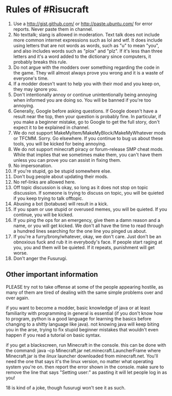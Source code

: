 <h1 id="rules">Rules of #Risucraft</h1>

1. Use a http://gist.github.com/ or http://paste.ubuntu.com/ for error reports. Never paste them in channel.
2. No texttalk; slang is allowed in moderation. Text talk does not include more common internet expressions such as lol and wtf. It does include using letters that are not words as words, such as "u" to mean "you", and also includes words such as "plox" and "plz". If it's less than three letters and it's a word added to the dictionary since computers, it probably breaks this rule.
3. Do not argue with the modders over something regarding the code in the game. They will almost always prove you wrong and it is a waste of everyone's time.
4. If a modder doesn't want to help you with their mod and you keep on, they may ignore you.
5. Don't intentionally annoy or continue unintentionally being annoying when informed you are doing so. You will be banned if you're too annoying.
6. Generally, Google before asking questions. If Google doesn't have a result near the top, then your question is probably fine. In particular, if you make a beginner mistake, go to Google to get the full story, don't expect it to be explained in channel.
7. We do not support MakeMyItem/MakeMyBlock/MakeMyWhatever mods or TFCMM. Sorry. Go elsewhere. If you continue to bug us about these tools, you will be kicked for being annoying.
8. We do not support minecraft piracy or forum-release SMP cheat mods. While that implies that we sometimes make them, you can't have them unless you can prove you can assist in fixing them.
9. No impersonation.
10. If you're stupid, go be stupid somewhere else.
11. Don't bug people about updating their mods.
12. No ref-links are allowed here.
13. Off topic discussion is okay, so long as it does not stop on topic discussion. If someone is trying to discuss on topic, you will be quieted if you keep trying to talk offtopic.
14. Abusing a bot (botabuse) will result in a kick.
15. If you spam or use stupid or overused memes, you will be quieted. If you continue, you will be kicked.
16. If you ping the ops for an emergency, give them a damn reason and a name, or you will get kicked. We don't all have the time to read through a hundred lines searching for the one line you pinged us about.
17. If you're a furry/brony/whatever, okay, we don't care. Just don't be an obnoxious fuck and rub it in everybody's face. If people start raging at you, you and them will be quieted. If it repeats, punishment will get worse.
18. Don't anger the Fusurugi.


Other important information
---------------------------

PLEASE try not to take offense at some of the people appearing hostile, as many of them are tired of dealing with the same simple problems over and over again.

if you want to become a modder, basic knowledge of java or at least familiarity with programming in general is essential (if you don't know how to program, python is a good language for learning the basics before changing to a shitty language like java). not knowing java will keep biting you in the arse, trying to fix stupid beginner mistakes that wouldn't even happen if you read a tutorial on basic syntax.

if you get a blackscreen, run Minecraft in the console. this can be done with the command:
java -cp Minecraft.jar net.minecraft.LauncherFrame
where Minecraft.jar is the *linux* launcher downloaded from minecraft.net. You'll need the one that says it's the linux version, no matter what operating system you're on.
then report the error shown in the console. make sure to remove the line that says "Setting user:" as pasting it will let people log in as you!

18 is kind of a joke, though fusurugi won't see it as such.

